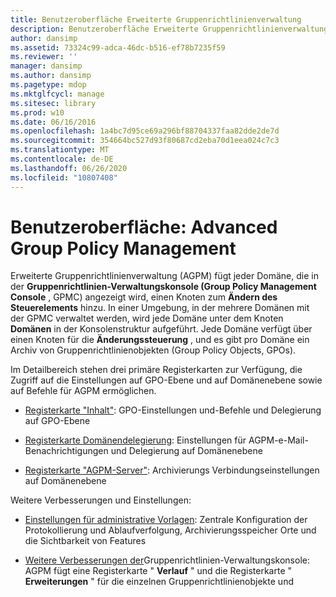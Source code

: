 ```yaml
---
title: Benutzeroberfläche Erweiterte Gruppenrichtlinienverwaltung
description: Benutzeroberfläche Erweiterte Gruppenrichtlinienverwaltung
author: dansimp
ms.assetid: 73324c99-adca-46dc-b516-ef78b7235f59
ms.reviewer: ''
manager: dansimp
ms.author: dansimp
ms.pagetype: mdop
ms.mktglfcycl: manage
ms.sitesec: library
ms.prod: w10
ms.date: 06/16/2016
ms.openlocfilehash: 1a4bc7d95ce69a296bf88704337faa82dde2de7d
ms.sourcegitcommit: 354664bc527d93f80687cd2eba70d1eea024c7c3
ms.translationtype: MT
ms.contentlocale: de-DE
ms.lasthandoff: 06/26/2020
ms.locfileid: "10807408"
---
```

# Benutzeroberfläche: Advanced Group Policy Management


Erweiterte Gruppenrichtlinienverwaltung (AGPM) fügt jeder Domäne, die in der **Gruppenrichtlinien-Verwaltungskonsole (Group Policy Management Console** , GPMC) angezeigt wird, einen Knoten zum **Ändern des Steuerelements** hinzu. In einer Umgebung, in der mehrere Domänen mit der GPMC verwaltet werden, wird jede Domäne unter dem Knoten **Domänen** in der Konsolenstruktur aufgeführt. Jede Domäne verfügt über einen Knoten für die **Änderungssteuerung** , und es gibt pro Domäne ein Archiv von Gruppenrichtlinienobjekten (Group Policy Objects, GPOs).

Im Detailbereich stehen drei primäre Registerkarten zur Verfügung, die Zugriff auf die Einstellungen auf GPO-Ebene und auf Domänenebene sowie auf Befehle für AGPM ermöglichen.

-   [Registerkarte "Inhalt"](contents-tab.md): GPO-Einstellungen und-Befehle und Delegierung auf GPO-Ebene

-   [Registerkarte Domänendelegierung](domain-delegation-tab.md): Einstellungen für AGPM-e-Mail-Benachrichtigungen und Delegierung auf Domänenebene

-   [Registerkarte "AGPM-Server"](agpm-server-tab.md): Archivierungs Verbindungseinstellungen auf Domänenebene

Weitere Verbesserungen und Einstellungen:

-   [Einstellungen für administrative Vorlagen](administrative-template-settings.md): Zentrale Konfiguration der Protokollierung und Ablaufverfolgung, Archivierungsspeicher Orte und die Sichtbarkeit von Features

-   [Weitere Verbesserungen der](other-enhancements-to-the-gpmc.md)Gruppenrichtlinien-Verwaltungskonsole: AGPM fügt eine Registerkarte " **Verlauf** " und die Registerkarte " **Erweiterungen** " für die einzelnen Gruppenrichtlinienobjekte und

 

 





